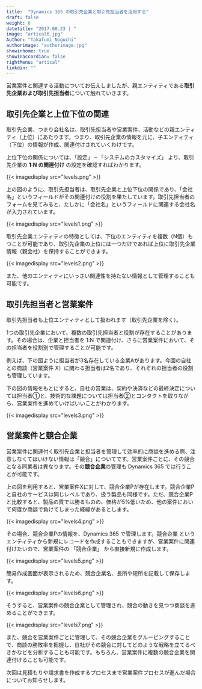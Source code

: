 ```yaml
---
title:  "Dynamics 365 の取引先企業と取引先担当者を活用する"
draft: false
weight: 6
datetitle: "2017.08.23 | "
image: "artical6.jpg"
Author: "Takafumi Noguchi"
authorimage: "authorimage.jpg"
showinhome: true
showinaccordian: false
rightMenu: "artical"
linkdin: ""
---
```

<!-- Intro  -->
営業案件と関連する活動についてお伝えしましたが、親エンティティである**取引先企業および取引先担当者**について触れていきます。

## 取引先企業と上位下位の関連
取引先企業、つまり会社名は、取引先担当者や営業案件、活動などの親エンティティ（上位）にあたります。つまり、取引先企業の情報を元に、子エンティティ（下位）の情報が作成、関連付けされていくわけです。

上位下位の関係については、「設定」 – 「システムのカスタマイズ」 より、取引先企業の **1:N の関連付け** の設定を確認すればわかります。
<!-- Image= levels.png -->
{{< imagedisplay src="levels.png" >}}

上の図のように、取引先担当者は、取引先企業と上位下位の関係であり、「会社名」というフィールドがその関連付けの役割を果たしています。取引先担当者のフォームを見てみると、たしかに「会社名」というフィールドに関連する会社名が入力されています。
<!-- Image= levels1.png -->
{{< imagedisplay src="levels1.png" >}}

取引先企業エンティティの特徴としては、下位のエンティティを複数（N個）もつことが可能であり、取引先企業の上位には一つだけであれば上位に取引先企業情報（親会社）を保持することができます。
<!-- Image= levels2.png -->
{{< imagedisplay src="levels2.png" >}}

また、他のエンティティにいっさい関連性を持たない情報として管理することも可能です。

## 取引先担当者と営業案件
取引先担当者も上位エンティティとして扱われます（取引先企業を除く）。

1つの取引先企業において、複数の取引先担当者と役割が存在することがあります。その場合は、企業と担当者を 1:N で関連付け、さらに営業案件において、その担当者を役割別で管理することが可能です。

例えば、下の図ように担当者が3名存在している企業Aがあります。今回の自社との商談（営業案件 X）に関わる担当者は2名であり、それぞれの担当者の役割も管理しています。

下の図の情報をもとにすると、自社の営業は、契約や決済などの最終決定については担当者①と、技術的な課題については担当者②とコンタクトを取りながら、営業案件を進めていけばいいことがわかります。
<!-- Image= levels3.png -->
{{< imagedisplay src="levels3.png" >}}

## 営業案件と競合企業
営業案件に関連付く取引先企業と担当者を管理して効率的に商談を進める際、注意しなくてはいけない情報は「競合」についてです。営業案件ごとに、その競合となる同業者は異なります。その**競合企業**の管理も Dynamics 365 では行うことが可能です。

上の図を利用すると、営業案件Xに対して、競合企業Pが存在します。競合企業Pと自社のサービスは同じレベルであり、扱う製品も同様です。ただ、競合企業Pと比較すると、製品の質では勝るものの、価格が5%低いため、他の案件において何度か商談で負けてしまった経緯があるとします。
<!-- Image= levels4.png -->
{{< imagedisplay src="levels4.png" >}}

その場合、競合企業Pの情報を、Dynamics 365 で管理します。競合企業 というエンティティから新規にレコードを作成することもできますが、営業案件に関連付けたいので、営業案件の 「競合企業」 から直接新規に作成します。
<!-- Image= levels5.png -->
{{< imagedisplay src="levels5.png" >}}

簡易作成画面が表示されるため、競合企業名、長所や短所を記載して保存します。
<!-- Image= levels6.png -->
{{< imagedisplay src="levels6.png" >}}

そうすると、営業案件の競合企業として管理され、競合の動きを見つつ商談を進めることができます。
<!-- Image= levels7.png -->
{{< imagedisplay src="levels7.png" >}}

また、競合を営業案件ごとに管理して、その競合企業をグルーピングすることで、商談の勝敗率を把握し、自社がその競合に対してどのような戦略を立てるべきかなどを分析することも可能です。もちろん、営業案件に複数の競合企業を関連付けることも可能です。

次回は見積もりや請求書を作成するプロセスまで営業案件プロセスが進んだ場合についてお知らせします。